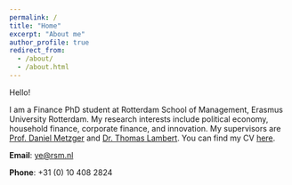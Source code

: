 ```yaml
---
permalink: /
title: "Home"
excerpt: "About me"
author_profile: true
redirect_from: 
  - /about/
  - /about.html
---
```

Hello!

I am a Finance PhD student at Rotterdam School of Management, Erasmus University Rotterdam. My research interests include political economy, household finance, corporate finance, and innovation. My supervisors are [Prof. Daniel Metzger](https://sites.google.com/site/danielmetzgerhome/home) and [Dr. Thomas Lambert](https://thomaslambert.org/). You can find my CV [here](https://www.dropbox.com/scl/fi/911i8xgvetiesw78asmmd/sye_cv.pdf?rlkey=8603d99o40s6er94eksnh6b08&dl=0).


**Email**: ye@rsm.nl

**Phone**: +31 (0) 10 408 2824


